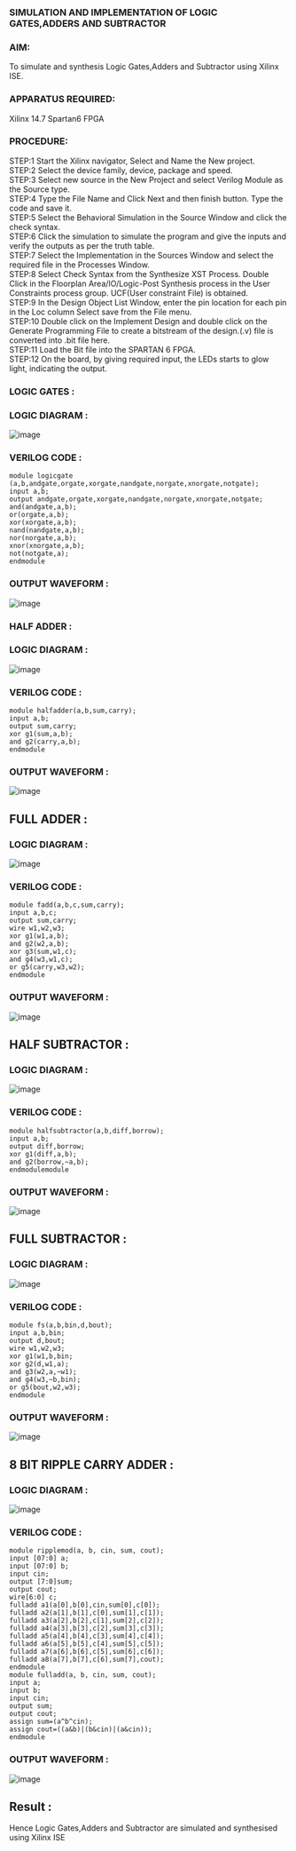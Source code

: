### SIMULATION AND IMPLEMENTATION OF LOGIC GATES,ADDERS AND SUBTRACTOR
### AIM: 
To simulate and synthesis Logic Gates,Adders and Subtractor using Xilinx ISE.

### APPARATUS REQUIRED: 
Xilinx 14.7 Spartan6 FPGA

### PROCEDURE: 
STEP:1 Start the Xilinx navigator, Select and Name the New project.         
STEP:2 Select the device family, device, package and speed.        
STEP:3 Select new source in the New Project and select Verilog Module as the Source type.        
STEP:4 Type the File Name and Click Next and then finish button. Type the code and save it.        
STEP:5 Select the Behavioral Simulation in the Source Window and click the check syntax.        
STEP:6 Click the simulation to simulate the program and give the inputs and verify the outputs as per the truth table.        
STEP:7 Select the Implementation in the Sources Window and select the required file in the Processes Window.        
STEP:8 Select Check Syntax from the Synthesize XST Process. Double Click in the Floorplan Area/IO/Logic-Post Synthesis process in the User Constraints process group. UCF(User constraint File) is obtained.        
STEP:9 In the Design Object List Window, enter the pin location for each pin in the Loc column Select save from the File menu.        
STEP:10 Double click on the Implement Design and double click on the Generate Programming File to create a bitstream of the design.(.v) file is converted into .bit file here.        
STEP:11 Load the Bit file into the SPARTAN 6 FPGA.       
STEP:12 On the board, by giving required input, the LEDs starts to glow light, indicating the output.       




### LOGIC GATES :
### LOGIC DIAGRAM :
![image](https://github.com/navaneethans/VLSI-LAB-EXPERIMENTS/assets/6987778/ee17970c-3ac9-4603-881b-88e2825f41a4)

### VERILOG CODE :
```
module logicgate (a,b,andgate,orgate,xorgate,nandgate,norgate,xnorgate,notgate);
input a,b;  
output andgate,orgate,xorgate,nandgate,norgate,xnorgate,notgate;
and(andgate,a,b);
or(orgate,a,b);
xor(xorgate,a,b);
nand(nandgate,a,b); 
nor(norgate,a,b);
xnor(xnorgate,a,b);
not(notgate,a);
endmodule
```

### OUTPUT WAVEFORM :
![image](https://github.com/navaneethans/VLSI-LAB-EXP-1/assets/163638659/20eccc65-af15-47cb-b015-04d3f7114c8a)

### HALF ADDER :
### LOGIC DIAGRAM :
![image](https://github.com/navaneethans/VLSI-LAB-EXPERIMENTS/assets/6987778/0e1ecb96-0c25-4556-832b-aeeedfdfe7b9)

### VERILOG CODE :
```
module halfadder(a,b,sum,carry);
input a,b;
output sum,carry;
xor g1(sum,a,b);
and g2(carry,a,b);
endmodule
```

### OUTPUT WAVEFORM :
![image](https://github.com/navaneethans/VLSI-LAB-EXP-1/assets/163638659/400309f5-fac8-4386-b342-c770161baa6e)

## FULL ADDER :
### LOGIC DIAGRAM :
![image](https://github.com/navaneethans/VLSI-LAB-EXPERIMENTS/assets/6987778/9bb3964c-438f-469d-a3de-c1cca6f323fb)

### VERILOG CODE :
```
module fadd(a,b,c,sum,carry);
input a,b,c;
output sum,carry;
wire w1,w2,w3;
xor g1(w1,a,b);
and g2(w2,a,b);
xor g3(sum,w1,c);
and g4(w3,w1,c);
or g5(carry,w3,w2);
endmodule
```

### OUTPUT WAVEFORM :
![image](https://github.com/navaneethans/VLSI-LAB-EXP-1/assets/163638659/ca305031-fcab-44af-a3b3-f5196b137ad0)

## HALF SUBTRACTOR :
### LOGIC DIAGRAM :
![image](https://github.com/navaneethans/VLSI-LAB-EXPERIMENTS/assets/6987778/731470b7-eb4e-49f8-8bb7-2994052a7184)

### VERILOG CODE :
```
module halfsubtractor(a,b,diff,borrow);
input a,b;
output diff,borrow;
xor g1(diff,a,b);
and g2(borrow,~a,b);
endmodulemodule 
```
### OUTPUT WAVEFORM :
![image](https://github.com/navaneethans/VLSI-LAB-EXP-1/assets/163638659/1aadaa77-6a4f-469e-a232-f56ac15994c5)

## FULL SUBTRACTOR :
### LOGIC DIAGRAM :
![image](https://github.com/navaneethans/VLSI-LAB-EXPERIMENTS/assets/6987778/d66f874b-c1f2-44b3-a035-7149b56430c1)

### VERILOG CODE :
```
module fs(a,b,bin,d,bout);
input a,b,bin; 
output d,bout;
wire w1,w2,w3;
xor g1(w1,b,bin; 
xor g2(d,w1,a);
and g3(w2,a,~w1);
and g4(w3,~b,bin);
or g5(bout,w2,w3);
endmodule
```

### OUTPUT WAVEFORM :
![image](https://github.com/navaneethans/VLSI-LAB-EXP-1/assets/163638659/193e48de-3971-41b2-84f9-349ce21146cf)

## 8 BIT RIPPLE CARRY ADDER :
### LOGIC DIAGRAM :
![image](https://github.com/navaneethans/VLSI-LAB-EXPERIMENTS/assets/6987778/7385a408-40a5-4203-8050-b72818622d79)

### VERILOG CODE :
```
module ripplemod(a, b, cin, sum, cout);
input [07:0] a;
input [07:0] b;
input cin;
output [7:0]sum;
output cout;
wire[6:0] c;
fulladd a1(a[0],b[0],cin,sum[0],c[0]);
fulladd a2(a[1],b[1],c[0],sum[1],c[1]);
fulladd a3(a[2],b[2],c[1],sum[2],c[2]);
fulladd a4(a[3],b[3],c[2],sum[3],c[3]);
fulladd a5(a[4],b[4],c[3],sum[4],c[4]);
fulladd a6(a[5],b[5],c[4],sum[5],c[5]);
fulladd a7(a[6],b[6],c[5],sum[6],c[6]);
fulladd a8(a[7],b[7],c[6],sum[7],cout);
endmodule
module fulladd(a, b, cin, sum, cout);
input a;
input b;
input cin;
output sum;
output cout;
assign sum=(a^b^cin);
assign cout=((a&b)|(b&cin)|(a&cin));
endmodule
```

### OUTPUT WAVEFORM :
![image](https://github.com/navaneethans/VLSI-LAB-EXP-1/assets/163638659/9c8e0472-6b70-4b6f-a678-63862cb68523)

## Result :
Hence Logic Gates,Adders and Subtractor are simulated and synthesised using Xilinx ISE
